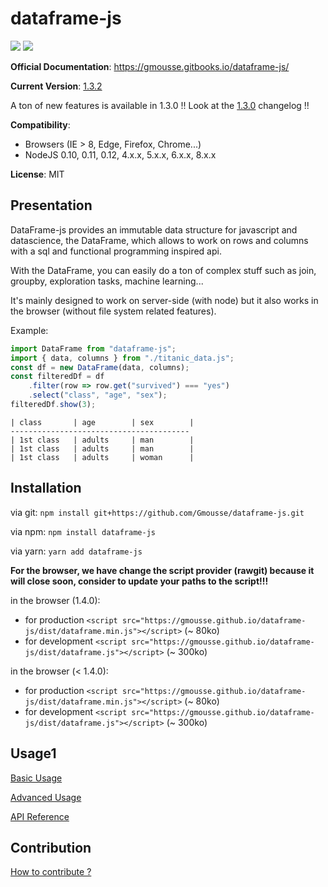 # dataframe-js

![](https://travis-ci.org/Gmousse/dataframe-js.svg?branch=develop)
![](https://coveralls.io/repos/github/Gmousse/dataframe-js/badge.svg?branch=master)

**Official Documentation**: <https://gmousse.gitbooks.io/dataframe-js/>

**Current Version**: [1.3.2](https://gmousse.gitbooks.io/dataframe-js/content/CHANGELOG.html)

A ton of new features is available in 1.3.0 !! Look at the [1.3.0](https://gmousse.gitbooks.io/dataframe-js/content/CHANGELOG.html) changelog !!

**Compatibility**:

-   Browsers (IE > 8, Edge, Firefox, Chrome...)
-   NodeJS 0.10, 0.11, 0.12, 4.x.x, 5.x.x, 6.x.x, 8.x.x

**License**: MIT

## Presentation

DataFrame-js provides an immutable data structure for javascript and datascience, the DataFrame, which allows to work on rows and columns with a sql and functional programming inspired api.

With the DataFrame, you can easily do a ton of complex stuff such as join, groupby, exploration tasks, machine learning...

It's mainly designed to work on server-side (with node) but it also works in the browser (without file system related features).

Example:

```javascript
import DataFrame from "dataframe-js";
import { data, columns } from "./titanic_data.js";
const df = new DataFrame(data, columns);
const filteredDf = df
    .filter(row => row.get("survived") === "yes")
    .select("class", "age", "sex");
filteredDf.show(3);
```

```
| class       | age        | sex        |
----------------------------------------
| 1st class   | adults     | man        |
| 1st class   | adults     | man        |
| 1st class   | adults     | woman      |
```

## Installation

via git: `npm install git+https://github.com/Gmousse/dataframe-js.git`

via npm: `npm install dataframe-js`

via yarn: `yarn add dataframe-js`

**For the browser, we have change the script provider (rawgit) because it will close soon, consider to update your paths to the script!!!**

in the browser (1.4.0):

-   for production `<script src="https://gmousse.github.io/dataframe-js/dist/dataframe.min.js"></script>` (~ 80ko)
-   for development `<script src="https://gmousse.github.io/dataframe-js/dist/dataframe.js"></script>` (~ 300ko)

in the browser (< 1.4.0):

-   for production `<script src="https://gmousse.github.io/dataframe-js/dist/dataframe.min.js"></script>` (~ 80ko)
-   for development `<script src="https://gmousse.github.io/dataframe-js/dist/dataframe.js"></script>` (~ 300ko)

## Usage1

[Basic Usage](https://gmousse.gitbooks.io/dataframe-js/content/doc/BASIC_USAGE.html)

[Advanced Usage](https://gmousse.gitbooks.io/dataframe-js/content/doc/ADVANCED_USAGE.html)

[API Reference](https://gmousse.gitbooks.io/dataframe-js/content/doc/api/dataframe.html)

## Contribution

[How to contribute ?](https://gmousse.gitbooks.io/dataframe-js/content/CONTRIBUTING.html)
